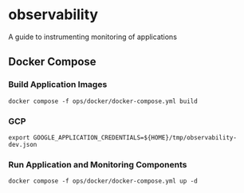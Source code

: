 # observability
A guide to instrumenting monitoring of applications

## Docker Compose

### Build Application Images
```shell
docker compose -f ops/docker/docker-compose.yml build
```

### GCP
```shell
export GOOGLE_APPLICATION_CREDENTIALS=${HOME}/tmp/observability-dev.json
```

### Run Application and Monitoring Components
```shell
docker compose -f ops/docker/docker-compose.yml up -d
```